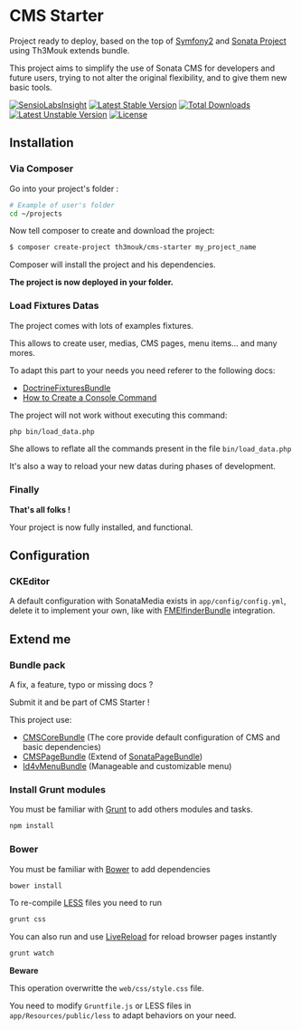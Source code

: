 CMS Starter
==========

Project ready to deploy, based on the top of [Symfony2][2] and [Sonata Project][1] using Th3Mouk extends bundle.

This project aims to simplify the use of Sonata CMS for developers and future users, trying to not alter the original flexibility, and to give them new basic tools.

[![SensioLabsInsight](https://insight.sensiolabs.com/projects/b2da9e3d-2b18-4156-b703-c2915d7599a0/mini.png)](https://insight.sensiolabs.com/projects/b2da9e3d-2b18-4156-b703-c2915d7599a0) [![Latest Stable Version](https://poser.pugx.org/th3mouk/cms-starter/v/stable.svg)](https://packagist.org/packages/th3mouk/cms-starter) [![Total Downloads](https://poser.pugx.org/th3mouk/cms-starter/downloads.svg)](https://packagist.org/packages/th3mouk/cms-starter) [![Latest Unstable Version](https://poser.pugx.org/th3mouk/cms-starter/v/unstable.svg)](https://packagist.org/packages/th3mouk/cms-starter) [![License](https://poser.pugx.org/th3mouk/cms-starter/license.svg)](https://packagist.org/packages/th3mouk/cms-starter)


## Installation

### Via Composer

Go into your project's folder :

``` bash
# Example of user's folder
cd ~/projects
```

Now tell composer to create and download the project:

``` bash
$ composer create-project th3mouk/cms-starter my_project_name
```
Composer will install the project and his dependencies.

__The project is now deployed in your folder.__


### Load Fixtures Datas

The project comes with lots of examples fixtures.

This allows to create user, medias, CMS pages, menu items... and many mores.

To adapt this part to your needs you need referer to the following docs:

* [DoctrineFixturesBundle](http://symfony.com/doc/current/bundles/DoctrineFixturesBundle/index.html)
* [How to Create a Console Command](http://symfony.com/doc/master/cookbook/console/console_command.html)

The project will not work without executing this command:

``` bash
php bin/load_data.php
```

She allows to reflate all the commands present in the file `bin/load_data.php`

It's also a way to reload your new datas during phases of development.



### Finally

__That's all folks !__

Your project is now fully installed, and functional.

## Configuration

### CKEditor

A default configuration with SonataMedia exists in `app/config/config.yml`, delete it to implement your own, like with [FMElfinderBundle](https://github.com/helios-ag/FMElfinderBundle#ckeditor-integration) integration.

## Extend me

### Bundle pack

A fix, a feature, typo or missing docs ?

Submit it and be part of CMS Starter !

This project use:

* [CMSCoreBundle](https://github.com/Th3Mouk/CMSCoreBundle) (The core provide default configuration of CMS and basic dependencies)
* [CMSPageBundle](https://github.com/Th3Mouk/CMSPageBundle) (Extend of [SonataPageBundle](https://github.com/sonata-project/SonataPageBundle))
* [Id4vMenuBundle](https://github.com/Id4v/MenuBundle) (Manageable and customizable menu)


### Install Grunt modules

You must be familiar with [Grunt](http://gruntjs.com/) to add others modules and tasks.

``` bash
npm install
```

### Bower

You must be familiar with [Bower](http://bower.io/) to add dependencies

``` bash
bower install
```

To re-compile [LESS](http://lesscss.org/) files you need to run 

``` bash
grunt css
```

You can also run and use [LiveReload](http://livereload.com/) for reload browser pages instantly

``` bash
grunt watch
```

__Beware__

This operation overwritte the `web/css/style.css` file.

You need to modify `Gruntfile.js` or LESS files in `app/Resources/public/less` to adapt behaviors on your need.

[1]:  https://sonata-project.org/
[2]:  http://symfony.com/
